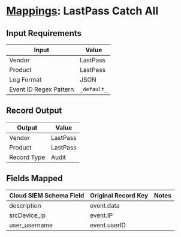 # [Mappings](README.md): LastPass Catch All

## Input Requirements

|Input|Value|
|-----|-----|
|Vendor|LastPass|
|Product|LastPass|
|Log Format|JSON|
|Event ID Regex Pattern|`_default_`|

## Record Output

|Output|Value|
|------|-----|
|Vendor|LastPass|
|Product|LastPass|
|Record Type|Audit|

## Fields Mapped

|Cloud SIEM Schema Field|Original Record Key|Notes|
|-----------------------|-------------------|-----|
|description|event.data||
|srcDevice_ip|event.IP||
|user_username|event.userID||

